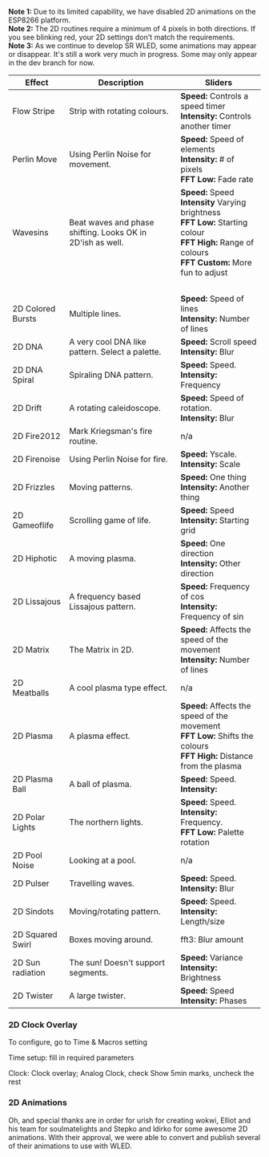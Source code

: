 **Note 1:** Due to its limited capability, we have disabled 2D animations on the ESP8266 platform.    
**Note 2:** The 2D routines require a minimum of 4 pixels in both directions. If you see blinking red, your 2D settings don't match the requirements.    
**Note 3:** As we continue to develop SR WLED, some animations may appear or disappear. It's still a work very much in progress. Some may only appear in the dev branch for now.    


| Effect | Description | Sliders
| --- | --- | ---
| Flow Stripe |Strip with rotating colours.|**Speed:** Controls a speed timer <br/>**Intensity:** Controls another timer
| Perlin Move |Using Perlin Noise for movement.|**Speed:** Speed of elements<br/>**Intensity:** # of pixels<br />**FFT Low:** Fade rate
| Wavesins | Beat waves and phase shifting. Looks OK in 2D'ish as well. |**Speed:** Speed<br/>**Intensity** Varying brightness<br/>**FFT Low:** Starting colour<br/>**FFT High:** Range of colours<br/>**FFT Custom:** More fun to adjust
|    |  |  <br />| 2D Black Hole | Stars moving around black hole. |**FFT Low:** one beat<br/>**FFT High:** Another beat<br/>**FFT Custom:** last beat
| 2D Colored Bursts |Multiple lines.|**Speed:** Speed of lines<br/>**Intensity:** Number of lines
| 2D DNA | A very cool DNA like pattern. Select a palette.|**Speed:** Scroll speed<br />**Intensity:** Blur
| 2D DNA Spiral |Spiraling DNA pattern.|**Speed:** Speed.<br/>**Intensity:** Frequency
| 2D Drift |A rotating caleidoscope.|**Speed:** Speed of rotation.<br/>**Intensity:** Blur
| 2D Fire2012| Mark Kriegsman's fire routine.|n/a
| 2D Firenoise |Using Perlin Noise for fire.|**Speed:** Yscale.<br/>**Intensity:** Scale
| 2D Frizzles |Moving patterns.|**Speed:** One thing<br/>**Intensity:** Another thing
| 2D Gameoflife |Scrolling game of life.|**Speed:** Speed <br/>**Intensity:** Starting grid
| 2D Hiphotic | A moving plasma.|**Speed:** One direction<br/>**Intensity:** Other direction
| 2D Lissajous | A frequency based Lissajous pattern.|**Speed:** Frequency of cos<br/>**Intensity:** Frequency of sin
| 2D Matrix |The Matrix in 2D.|**Speed:** Affects the speed of the movement<br />**Intensity:** Number of lines
| 2D Meatballs |A cool plasma type effect.|n/a
| 2D Plasma |A plasma effect.|**Speed:** Affects the speed of the movement<br />**FFT Low:** Shifts the colours<br />**FFT High:** Distance from the plasma
| 2D Plasma Ball |A ball of plasma. |**Speed:** Speed. <br/>**Intensity:**
| 2D Polar Lights |The northern lights.|**Speed:** Speed.<br/>**Intensity:** Frequency.<br/>**FFT Low:** Palette rotation
| 2D Pool Noise |Looking at a pool.|n/a
| 2D Pulser |Travelling waves.|**Speed:** Speed. <br/>**Intensity:** Blur
| 2D Sindots |Moving/rotating pattern.|**Speed:** Speed. <br/>**Intensity:** Length/size
| 2D Squared Swirl |Boxes moving around.|fft3: Blur amount
| 2D Sun radiation |The sun! Doesn't support segments.|**Speed:** Variance<br/>**Intensity:** Brightness
| 2D Twister |A large twister.|**Speed:** Speed <br/>**Intensity:** Phases

### 2D Clock Overlay

To configure, go to Time & Macros setting

Time setup: fill in required parameters

Clock: Clock overlay; Analog Clock, check Show 5min marks, uncheck the rest



### 2D Animations

Oh, and special thanks are in order for urish for creating wokwi, Elliot and his team for soulmatelights and Stepko and ldirko for some awesome 2D animations. With their approval, we were able to convert and publish several of their animations to use with WLED.

